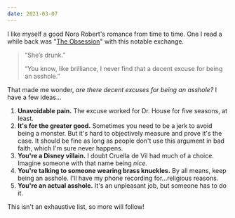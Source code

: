 ```yaml
---
date: 2021-03-07
---
```


I like myself a good Nora Robert's romance from time to time. One I read a while back was "[The Obsession](https://www.amazon.com/dp/B010PHILY4/)" with this notable exchange.

> “She’s drunk.”
>
> “You know, like brilliance, I never find that a decent excuse for being an asshole.”

That made me wonder, _are there decent excuses for being an asshole?_ I have a few ideas...

1. **Unavoidable pain.** The excuse worked for Dr. House for five seasons, at least.
2. **It's for the greater good.** Sometimes you need to be a jerk to avoid being a monster. But it's hard to objectively measure and prove it's the case. It should be fine as long as people don't use this argument in bad faith, which I'm sure never happens.
3. **You're a Disney villain.** I doubt Cruella de Vil had much of a choice. Imagine someone with that name being _nice._
4. **You're talking to someone wearing brass knuckles.** By all means, keep being an asshole. I'll have my phone recording for...religious reasons.
5. **You're an actual asshole.** It's an unpleasant job, but someone has to do it.

This isn't an exhaustive list, so more will follow!
